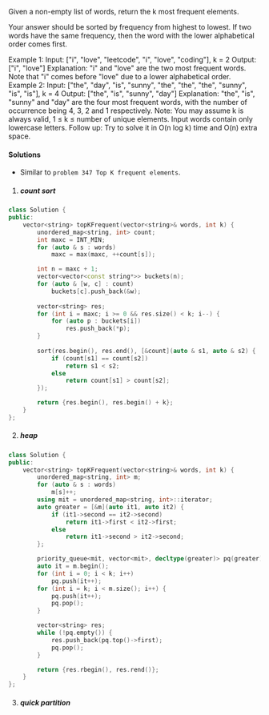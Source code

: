 Given a non-empty list of words, return the k most frequent elements.

Your answer should be sorted by frequency from highest to lowest. If two words have the same frequency, then the word with the lower alphabetical order comes first.

Example 1:
Input: ["i", "love", "leetcode", "i", "love", "coding"], k = 2
Output: ["i", "love"]
Explanation: "i" and "love" are the two most frequent words.
    Note that "i" comes before "love" due to a lower alphabetical order.
Example 2:
Input: ["the", "day", "is", "sunny", "the", "the", "the", "sunny", "is", "is"], k = 4
Output: ["the", "is", "sunny", "day"]
Explanation: "the", "is", "sunny" and "day" are the four most frequent words,
    with the number of occurrence being 4, 3, 2 and 1 respectively.
Note:
You may assume k is always valid, 1 ≤ k ≤ number of unique elements.
Input words contain only lowercase letters.
Follow up:
Try to solve it in O(n log k) time and O(n) extra space.

#### Solutions

- Similar to `problem 347 Top K frequent elements`.

1. ##### count sort


```c++
class Solution {
public:
    vector<string> topKFrequent(vector<string>& words, int k) {
        unordered_map<string, int> count;
        int maxc = INT_MIN;
        for (auto & s : words)
            maxc = max(maxc, ++count[s]);

        int n = maxc + 1;
        vector<vector<const string*>> buckets(n);
        for (auto & [w, c] : count)
            buckets[c].push_back(&w);
        
        vector<string> res;
        for (int i = maxc; i >= 0 && res.size() < k; i--) {
            for (auto p : buckets[i])
                res.push_back(*p);
        }
        
        sort(res.begin(), res.end(), [&count](auto & s1, auto & s2) {
            if (count[s1] == count[s2])
                return s1 < s2;
            else
                return count[s1] > count[s2];
        });

        return {res.begin(), res.begin() + k};
    }
};
```


2. ##### heap

```c++
class Solution {
public:
    vector<string> topKFrequent(vector<string>& words, int k) {
        unordered_map<string, int> m;
        for (auto & s : words)
            m[s]++;
        using mit = unordered_map<string, int>::iterator;
        auto greater = [&m](auto it1, auto it2) {
            if (it1->second == it2->second)
                return it1->first < it2->first;
            else
                return it1->second > it2->second; 
        };

        priority_queue<mit, vector<mit>, decltype(greater)> pq(greater);
        auto it = m.begin();
        for (int i = 0; i < k; i++)
            pq.push(it++);
        for (int i = k; i < m.size(); i++) {
            pq.push(it++);
            pq.pop();
        }

        vector<string> res;
        while (!pq.empty()) {
            res.push_back(pq.top()->first);
            pq.pop();
        }

        return {res.rbegin(), res.rend()};
    }
};
```


3. ##### quick partition

```c++

```